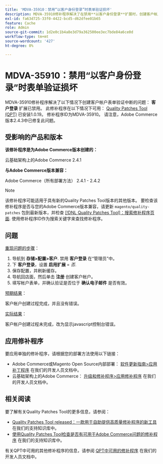 ```yaml
---
title: 'MDVA-35910：禁用“以客户身份登录”时表单验证损坏'
description: MDVA-35910修补程序解决了在禁用**以客户身份登录**扩展时，创建客户帐户表单验证中断的问题。 安装[Quality Patches Tool (QPT)](/help/announcements/adobe-commerce-announcements/magento-quality-patches-released-new-tool-to-self-serve-quality-patches.md) 1.0.19后，即可使用此修补程序。 修补程序ID为MDVA-35910。 请注意，Adobe Commerce版本2.4.3中已修复此问题。
exl-id: fa63d725-33f0-4422-bcd5-d62dfee01b65
feature: Cache
role: Admin
source-git-commit: 1d2e0c1b4a8e3d79a362500ee3ec7bde84a6ce0d
workflow-type: tm+mt
source-wordcount: '427'
ht-degree: 0%

---
```


# MDVA-35910：禁用“以客户身份登录”时表单验证损坏

MDVA-35910修补程序解决了以下情况下创建客户帐户表单验证中断的问题： **客户登录** 扩展已禁用。 此修补程序在以下情况下可用： [Quality Patches Tool (QPT)](/help/announcements/adobe-commerce-announcements/magento-quality-patches-released-new-tool-to-self-serve-quality-patches.md) 已安装1.0.19。 修补程序ID为MDVA-35910。 请注意，Adobe Commerce版本2.4.3中已修复此问题。

## 受影响的产品和版本

**该修补程序是为Adobe Commerce版本创建的：**

云基础架构上的Adobe Commerce 2.4.1

**与Adobe Commerce版本兼容：**

Adobe Commerce（所有部署方法） 2.4.1 - 2.4.2

>[!NOTE]
>
>该修补程序可能适用于具有新的Quality Patches Tool版本的其他版本。 要检查该修补程序是否与您的Adobe Commerce版本兼容，请更新 `magento/quality-patches` 包到最新版本，并检查 [[!DNL Quality Patches Tool]：搜索修补程序页面](https://devdocs.magento.com/quality-patches/tool.html#patch-grid). 使用修补程序ID作为搜索关键字来查找修补程序。

## 问题

<u>重现问题的步骤</u>：

1. 导航到 **存储>配置>客户**. 禁用 **客户登录** 在“管理员”中。
1. 下 **客户登录**，设置 **启用扩展** = *否*.
1. 保存配置，并刷新缓存。
1. 导航回店面，然后单击 **注册** 创建客户帐户。
1. 填写帐户表单，并确认验证是否位于 **确认电子邮件** 是否有效。

<u>预期结果</u>：

客户帐户创建过程完成，并且没有错误。

<u>实际结果</u>：

客户帐户创建过程未完成，改为显示javascript控制台错误。

## 应用修补程序

要应用单独的修补程序，请根据您的部署方法使用以下链接：

* Adobe Commerce或Magento Open Source内部部署： [软件更新指南>应用补丁程序](https://devdocs.magento.com/guides/v2.4/comp-mgr/patching/mqp.html) 在我们的开发人员文档中。
* 云基础架构上的Adobe Commerce： [升级和修补程序>应用修补程序](https://devdocs.magento.com/cloud/project/project-patch.html) 在我们的开发人员文档中。

## 相关阅读

要了解有关Quality Patches Tool的更多信息，请参阅：

* [Quality Patches Tool released：一款用于自助提供高质量修补程序的新工具](/help/announcements/adobe-commerce-announcements/magento-quality-patches-released-new-tool-to-self-serve-quality-patches.md) 在我们的支持知识库中。
* [使用Quality Patches Tool检查是否有可用于Adobe Commerce问题的修补程序](/help/support-tools/patches-available-in-qpt-tool/check-patch-for-magento-issue-with-magento-quality-patches.md) 在我们的支持知识库中。

有关QPT中可用的其他修补程序的信息，请参阅 [QPT中可用的修补程序](https://devdocs.magento.com/quality-patches/tool.html#patch-grid) 在我们的开发人员文档中。
